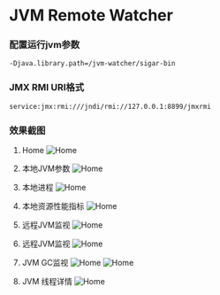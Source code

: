 # JVM Remote Watcher
### 配置运行jvm参数
```
-Djava.library.path=/jvm-watcher/sigar-bin
```
### JMX RMI URI格式
```
service:jmx:rmi:///jndi/rmi://127.0.0.1:8899/jmxrmi
```
### 效果截图
1. Home
![Home](https://github.com/shersfy/jvm-watcher/blob/master/imgs/home.png)

2. 本地JVM参数
![Home](https://github.com/shersfy/jvm-watcher/blob/master/imgs/jvm-params.png)

3. 本地进程
![Home](https://github.com/shersfy/jvm-watcher/blob/master/imgs/local-process.png)

4. 本地资源性能指标
![Home](https://github.com/shersfy/jvm-watcher/blob/master/imgs/performance-index.png)

5. 远程JVM监视
![Home](https://github.com/shersfy/jvm-watcher/blob/master/imgs/romote-process.png)

6. 远程JVM监视
![Home](https://github.com/shersfy/jvm-watcher/blob/master/imgs/romote-process.png)

7. JVM GC监视
![Home](https://github.com/shersfy/jvm-watcher/blob/master/imgs/gc-detail-1.png)
![Home](https://github.com/shersfy/jvm-watcher/blob/master/imgs/gc-detail-2.png)

8. JVM 线程详情
![Home](https://github.com/shersfy/jvm-watcher/blob/master/imgs/threads.png)
